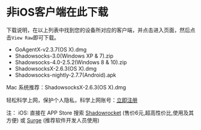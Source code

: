 # 非iOS客户端在此下载

下载说明，在以上列表中找到您的设备所对应的客户端，并点击进入页面，然后点击`View Raw`即可下载。

- GoAgentX-v2.3.7(OS X).dmg  
- Shadowsocks-3.0(Windows XP & 7).zip
- Shadowsocks-4.0-2.5.2(Windows 8 & 10).zip
- ShadowsocksX-2.6.3(OS X).dmg
- Shadowsocks-nightly-2.7.7(Android).apk

Mac 系统推荐：ShadowsocksX-2.6.3(OS X).dmg

轻松科学上网，保护个人隐私，科学上网账号：[立即注册](http://ss.jandou.com/)

注： iOS: 直接在 APP Store 搜索 [Shadowrocket](https://itunes.apple.com/cn/app/shadowrocket/id932747118?mt=8) (售价6元,超高性价比,使用及其方便) 或 [Surge](https://itunes.apple.com/us/app/surge-web-developer-tool-proxy/id1040100637) (推荐软件开发人员使用)
